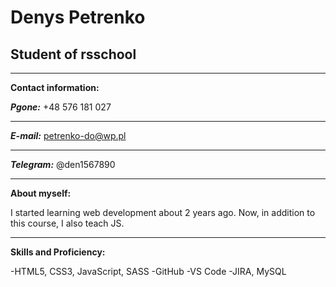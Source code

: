 # Denys Petrenko

## Student of rsschool

---

**Contact information:**

***Pgone:*** +48 576 181 027
*****
***E-mail:*** petrenko-do@wp.pl
*****
***Telegram:*** @den1567890

---

**About myself:**

I started learning web development about 2 years ago. Now, in addition to this course, I also teach JS.

---

**Skills and Proficiency:**

-HTML5, CSS3, JavaScript, SASS
-GitHub
-VS Code
-JIRA, MySQL
